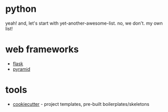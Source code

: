 # python

yeah! and, let's start with yet-another-awesome-list. no, we don't. my own list!

# web frameworks

* [flask](http://flask.pocoo.org)
* [pyramid](https://trypyramid.com)

# tools

* [cookiecutter](https://cookiecutter.readthedocs.io/en/latest/index.html#) - project templates, pre-built boilerplates/skeletons
